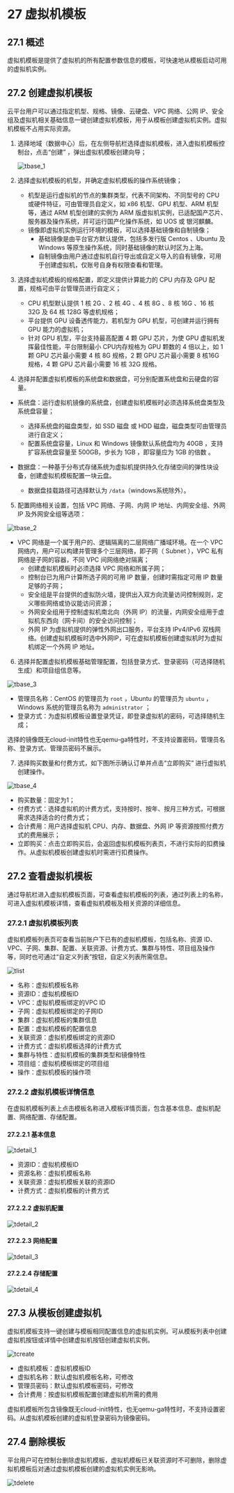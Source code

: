 # 27 虚拟机模板

## 27.1 概述

虚拟机模板是提供了虚拟机的所有配置参数信息的模板，可快速地从模板启动可用的虚拟机实例。

## 27.2 创建虚拟机模板

云平台用户可以通过指定机型、规格、镜像、云硬盘、VPC 网络、公网 IP、安全组及虚拟机相关基础信息一键创建虚拟机模板，用于从模板创建虚拟机实例。虚拟机模板不占用实际资源。

1. 选择地域（数据中心）后，在左侧导航栏选择虚拟机模板，进入虚拟机模板控制台，点击“创建” ，弹出虚拟机模板创建向导；

   ![tbase_1](../images/userguide/tbase_1.png)

2. 选择虚拟机模板的机型，并确定虚拟机模板的操作系统镜像；

   * 机型是运行虚拟机的节点的集群类型，代表不同架构、不同型号的 CPU 或硬件特征，可由管理员自定义，如 x86 机型、GPU 机型、ARM 机型等，通过 ARM 机型创建的实例为 ARM 版虚拟机实例，已适配国产芯片、服务器及操作系统，并可运行国产化操作系统，如 UOS 或 银河麒麟。
   * 镜像即虚拟机实例运行环境的模板，可以选择基础镜像和自制镜像；
     * 基础镜像是由平台官方默认提供，包括多发行版 Centos 、Ubuntu 及 Windows 等原生操作系统，同时基础镜像的默认时区为上海。
     * 自制镜像由用户通过虚拟机自行导出或自定义导入的自有镜像，可用于创建虚拟机，仅账号自身有权限查看和管理。
   
3. 选择虚拟机模板的规格配置，即定义提供计算能力的 CPU 内存及 GPU 配置，规格可由平台管理员进行自定义；

   * CPU 机型默认提供 1 核 2G 、2 核 4G 、4 核 8G 、8 核 16G 、16 核 32G 及 64 核 128G 等虚机规格；
   * 平台提供 GPU 设备透传能力，若机型为 GPU 机型，可创建并运行拥有 GPU 能力的虚拟机；
   * 针对 GPU 机型，平台支持最高配置 4 颗 GPU 芯片，为使 GPU 虚拟机发挥最佳性能，平台限制最小 CPU内存规格为 GPU 颗数的 4 倍以上，如 1 颗 GPU 芯片最小需要 4 核 8G 规格，2 颗 GPU 芯片最小需要 8 核16G 规格，4 颗 GPU 芯片最小需要 16 核 32G 规格。

4. 选择并配置虚拟机模板的系统盘和数据盘，可分别配置系统盘和云硬盘的容量。

  * 系统盘：运行虚拟机镜像的系统盘，创建虚拟机模板时必须选择系统盘类型及系统盘容量；
      * 选择系统盘的磁盘类型，如 SSD 磁盘 或 HDD 磁盘，磁盘类型可由管理员进行自定义；
      * 配置系统盘容量，Linux 和 Windows 镜像默认系统盘均为 40GB ，支持扩容系统盘容量至 500GB，步长为 1GB ，即容量应为 1GB 的倍数 。

  * 数据盘：一种基于分布式存储系统为虚拟机提供持久化存储空间的弹性块设备，创建虚拟机模板配置一块云盘。
     * 数据盘挂载路径可选择默认为 `/data`（windows系统除外）。

5. 配置网络相关设置，包括 VPC 网络、子网、内网 IP 地址、内网安全组、外网 IP 及外网安全组等选项：

  ![tbase_2](../images/userguide/tbase_2.png)

  * VPC 网络是一个属于用户的、逻辑隔离的二层网络广播域环境。在一个 VPC 网络内，用户可以构建并管理多个三层网络，即子网（ Subnet ），VPC 私有网络是子网的容器，不同 VPC 间网络绝对隔离；
      * 创建虚拟机模板时必须选择 VPC 网络和所属子网；
      * 控制台已为用户计算所选子网的可用 IP 数量，创建时需指定可用 IP 数量足够的子网；
      * 安全组是平台提供的虚拟防火墙，提供出入双方向流量访问控制规则，定义哪些网络或协议能访问资源；
      * 外网安全组用于控制虚拟机南北向（外网 IP）的流量，内网安全组用于虚拟机东西向（网卡间）的安全访问控制；
      * 外网 IP 为虚拟机提供的弹性外网出口服务，平台支持 IPv4/IPv6  双栈网络。创建虚拟机模板时选中外网IP，可在虚拟机模板创建虚拟机时为虚拟机绑定一个外网 IP 地址。

6. 选择并配置虚拟机模板基础管理配置，包括登录方式、登录密码（可选择随机生成）和项目组信息等。

  ![tbase_3](../images/userguide/tbase_3.png)

  * 管理员名称：CentOS 的管理员为 `root` ，Ubuntu 的管理员为 `ubuntu` ，Windows 系统的管理员名称为  `administrator` ；
  * 登录方式：为虚拟机模板设置登录凭证，即登录虚拟机的密码，可选择随机生成； 

  选择的镜像既无cloud-init特性也无qemu-ga特性时，不支持设置密码，管理员名称、登录方式、管理员密码不展示。

7. 选择购买数量和付费方式，如下图所示确认订单并点击“立即购买” 进行虚拟机创建操作。

  ![tbase_4](../images/userguide/tbase_4.png)

  * 购买数量：固定为1；
  * 付费方式：选择虚拟机的计费方式，支持按时、按年、按月三种方式，可根据需求选择适合的付费方式；
  * 合计费用：用户选择虚拟机 CPU、内存、数据盘、外网 IP 等资源按照付费方式的费用展示；
  * 立即购买：点击立即购买后，会返回虚拟机模板列表页，不进行实际的扣费操作。从虚拟机模板创建虚拟机时需进行扣费操作。 

  ## 27.2 查看虚拟机模板

   通过导航栏进入虚拟机模板页面，可查看虚拟机模板的列表，通过列表上的名称，可进入虚拟机模板详情，查看虚拟机模板及相关资源的详细信息。

  ### 27.2.1 虚拟机模板列表

   虚拟机模板列表页可查看当前账户下已有的虚拟机模板，包括名称、资源 ID、VPC、子网、集群、配置、关联资源、计费方式、集群与特性、项目组及操作等，同时也可通过“自定义列表”按钮，自定义列表所需信息。

   ![tlist](../images/userguide/tlist.png)

   * 名称：虚拟机模板名称
   * 资源ID：虚拟机模板ID
   * VPC：虚拟机模板绑定的VPC ID
   * 子网：虚拟机模板绑定的子网ID
   * 集群：虚拟机模板的集群信息
   * 配置：虚拟机模板的配置信息
   * 关联资源：虚拟机模板绑定的资源ID
   * 计费方式：虚拟机模板选择的计费方式
   * 集群与特性：虚拟机模板的集群类型和镜像特性
   * 项目组：虚拟机模板绑定的项目组
   * 操作：虚拟机模板的操作项

  ### 27.2.2 虚拟机模板详情信息

   在虚拟机模板列表上点击模板名称进入模板详情页面，包含基本信息、虚拟机配置、网络配置、存储配置。

  #### 27.2.2.1 基本信息

  ![tdetail_1](../images/userguide/tdetail_1.png)

  * 资源ID：虚拟机模板ID
  * 资源名称：虚拟机模板名称
  * 关联资源：虚拟机模板关联的资源ID
  * 计费方式：虚拟机模板的计费方式

  #### 27.2.2.2 虚拟机配置

  ![tdetail_2](../images/userguide/tdetail_2.png)

  #### 27.2.2.3 网络配置

  ![tdetail_3](../images/userguide/tdetail_3.png)

  #### 27.2.2.4 存储配置

  ![tdetail_4](../images/userguide/tdetail_4.png)

  ## 27.3 从模板创建虚拟机

  虚拟机模板支持一键创建与模板相同配置信息的虚拟机实例。可从模板列表中创建虚拟机按钮或详情中创建虚拟机按钮创建虚拟机实例。

  ![tcreate](../images/userguide/tcreate.png)

  * 虚拟机模板：虚拟机模板ID
  * 虚拟机名称：默认虚拟机模板名称，可修改
  * 管理员密码：默认虚拟机模板密码，可修改
  * 合计费用：按虚拟机模板配置创建虚拟机所需的费用

  虚拟机模板所包含镜像既无cloud-init特性，也无qemu-ga特性时，不支持设置密码。从虚拟机模板创建的虚拟机登录密码为镜像密码。

  ## 27.4 删除模板

  平台用户可在控制台删除虚拟机模板，虚拟机模板已关联资源时不可删除，删除虚拟机模板后对通过虚拟机模板创建的虚拟机实例无影响。

  ![tdelete](../images/userguide/tdelete.png)

